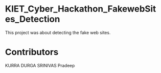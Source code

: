 # KIET_Cyber_Hackathon_FakewebSites_Detection
This project was about detecting the fake web sites.

# Contributors
KURRA DURGA SRINIVAS
Pradeep
